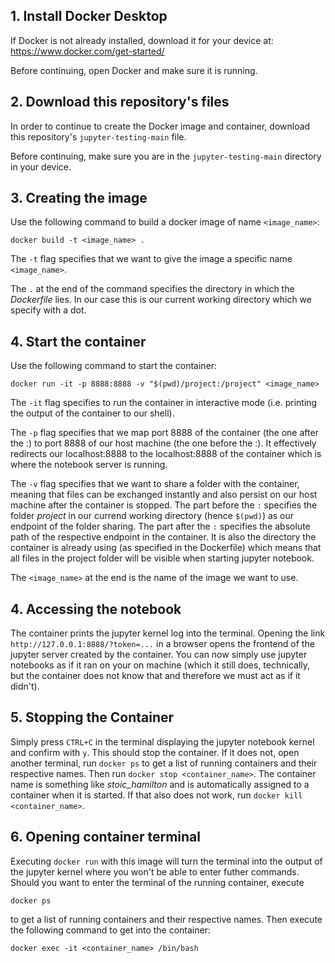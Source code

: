 ## 1. Install Docker Desktop
If Docker is not already installed, download it for your device at:
https://www.docker.com/get-started/

Before continuing, open Docker and make sure it is running.

## 2. Download this repository's files
In order to continue to create the Docker image and container, download this repository's `jupyter-testing-main` file.

Before continuing, make sure you are in the `jupyter-testing-main` directory in your device.

## 3. Creating the image
Use the following command to build a docker image of name `<image_name>`:
```
docker build -t <image_name> .
```

The `-t` flag specifies that we want to give the image a specific name `<image_name>`. 

The `.` at the end of the command specifies the directory in which the *Dockerfile* lies. In our case this is our current working directory which we specify with a dot.

## 4. Start the container
Use the following command to start the container:
```
docker run -it -p 8888:8888 -v "$(pwd)/project:/project" <image_name>
```

The `-it` flag specifies to run the container in interactive mode (i.e. printing the output of the container to our shell). 

The `-p` flag specifies that we map port 8888 of the container (the one after the :) to port 8888 of our host machine (the one before the :). It effectively redirects our localhost:8888 to the localhost:8888 of the container which is where the notebook server is running.

The `-v` flag specifies that we want to share a folder with the container, meaning that files can be exchanged instantly and also persist on our host machine after the container is stopped. The part before the `:` specifies the folder *project* in our currend working directory (hence `$(pwd)`) as our endpoint of the folder sharing. The part after the `:` specifies the absolute path of the respective endpoint in the container. It is also the directory the container is already using (as specified in the Dockerfile) which means that all files in the project folder will be visible when starting jupyter notebook. 

The `<image_name>` at the end is the name of the image we want to use.

## 4. Accessing the notebook
The container prints the jupyter kernel log into the terminal. Opening the link `http://127.0.0.1:8888/?token=...` in a browser opens the frontend of the jupyter server created by the container. You can now simply use jupyter notebooks as if it ran on your on machine (which it still does, technically, but the container does not know that and therefore we must act as if it didn't).

## 5. Stopping the Container
Simply press `CTRL+C` in the terminal displaying the jupyter notebook kernel and confirm with `y`. This should stop the container. If it does not, open another terminal, run `docker ps` to get a list of running containers and their respective names. Then run `docker stop <container_name>`. The container name is something like *stoic_hamilton* and is automatically assigned to a container when it is started. If that also does not work, run `docker kill <container_name>`. 

## 6. Opening container terminal
Executing `docker run` with this image will turn the terminal into the output of the jupyter kernel where you won't be able to enter futher commands. Should you want to enter the terminal of the running container, execute 
```
docker ps
```
to get a list of running containers and their respective names. Then execute the following command to get into the container:
```
docker exec -it <container_name> /bin/bash
```
